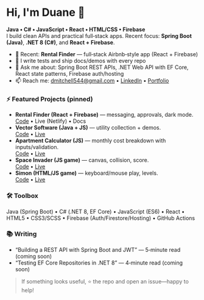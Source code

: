 # Hi, I'm Duane 👋

**Java • C# • JavaScript • React • HTML/CSS • Firebase**  
I build clean APIs and practical full‑stack apps. Recent focus: **Spring Boot (Java)**, **.NET 8 (C#)**, and **React + Firebase**.

- 🔭 Recent: **Rental Finder** — full‑stack Airbnb‑style app (React + Firebase)
- 🧪 I write tests and ship docs/demos with every repo
- 💬 Ask me about: Spring Boot REST APIs, .NET Web API with EF Core, React state patterns, Firebase auth/hosting
- 📫 Reach me: dmitchell544@gmail.com • [LinkedIn](<add-your-link>) • [Portfolio](https://nimble-babka-52d07d.netlify.app)

### ⚡ Featured Projects (pinned)
- **Rental Finder (React + Firebase)** — messaging, approvals, dark mode.  
  [Code](https://github.com/dmitc072/final-project-airbnb) • Live (Netlify) • Docs
- **Vector Software (Java + JS)** — utility collection + demos.  
  [Code](https://github.com/dmitc072/Vector-Software) • [Live](https://dmitc072.github.io/Vector-Software/)
- **Apartment Calculator (JS)** — monthly cost breakdown with inputs/validation.  
  [Code](https://github.com/dmitc072/Apartment-Calculator) • [Live](https://dmitc072.github.io/Apartment-Calculator/)
- **Space Invader (JS game)** — canvas, collision, score.  
  [Code](https://github.com/dmitc072/Space-Invader) • [Live](https://dmitc072.github.io/Space-Invader/)
- **Simon (HTML/JS game)** — keyboard/mouse play, levels.  
  [Code](https://github.com/dmitc072/Simon) • [Live](https://dmitc072.github.io/Simon/)

### 🛠️ Toolbox
Java (Spring Boot) • C# (.NET 8, EF Core) • JavaScript (ES6) • React • HTML5 • CSS3/SCSS • Firebase (Auth/Firestore/Hosting) • GitHub Actions

### 📚 Writing
- “Building a REST API with Spring Boot and JWT” — 5‑minute read (coming soon)
- “Testing EF Core Repositories in .NET 8” — 4‑minute read (coming soon)

> If something looks useful, ⭐ the repo and open an issue—happy to help!
